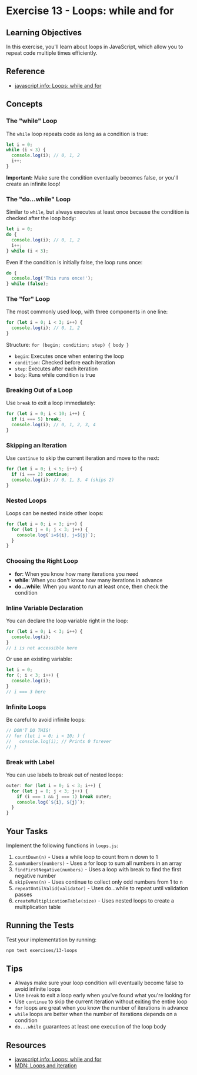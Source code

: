 # Exercise 13 - Loops: while and for

## Learning Objectives

In this exercise, you'll learn about loops in JavaScript, which allow you to repeat code multiple times efficiently.

## Reference

- [javascript.info: Loops: while and for](https://javascript.info/while-for)

## Concepts

### The "while" Loop

The `while` loop repeats code as long as a condition is true:

```javascript
let i = 0;
while (i < 3) {
  console.log(i); // 0, 1, 2
  i++;
}
```

**Important:** Make sure the condition eventually becomes false, or you'll create an infinite loop!

### The "do...while" Loop

Similar to `while`, but always executes at least once because the condition is checked after the loop body:

```javascript
let i = 0;
do {
  console.log(i); // 0, 1, 2
  i++;
} while (i < 3);
```

Even if the condition is initially false, the loop runs once:

```javascript
do {
  console.log('This runs once!');
} while (false);
```

### The "for" Loop

The most commonly used loop, with three components in one line:

```javascript
for (let i = 0; i < 3; i++) {
  console.log(i); // 0, 1, 2
}
```

Structure: `for (begin; condition; step) { body }`

- `begin`: Executes once when entering the loop
- `condition`: Checked before each iteration
- `step`: Executes after each iteration
- `body`: Runs while condition is true

### Breaking Out of a Loop

Use `break` to exit a loop immediately:

```javascript
for (let i = 0; i < 10; i++) {
  if (i === 5) break;
  console.log(i); // 0, 1, 2, 3, 4
}
```

### Skipping an Iteration

Use `continue` to skip the current iteration and move to the next:

```javascript
for (let i = 0; i < 5; i++) {
  if (i === 2) continue;
  console.log(i); // 0, 1, 3, 4 (skips 2)
}
```

### Nested Loops

Loops can be nested inside other loops:

```javascript
for (let i = 0; i < 3; i++) {
  for (let j = 0; j < 3; j++) {
    console.log(`i=${i}, j=${j}`);
  }
}
```

### Choosing the Right Loop

- **for**: When you know how many iterations you need
- **while**: When you don't know how many iterations in advance
- **do...while**: When you want to run at least once, then check the condition

### Inline Variable Declaration

You can declare the loop variable right in the loop:

```javascript
for (let i = 0; i < 3; i++) {
  console.log(i);
}
// i is not accessible here
```

Or use an existing variable:

```javascript
let i = 0;
for (; i < 3; i++) {
  console.log(i);
}
// i === 3 here
```

### Infinite Loops

Be careful to avoid infinite loops:

```javascript
// DON'T DO THIS!
// for (let i = 0; i < 10; ) {
//   console.log(i); // Prints 0 forever
// }
```

### Break with Label

You can use labels to break out of nested loops:

```javascript
outer: for (let i = 0; i < 3; i++) {
  for (let j = 0; j < 3; j++) {
    if (i === 1 && j === 1) break outer;
    console.log(`${i}, ${j}`);
  }
}
```

## Your Tasks

Implement the following functions in `loops.js`:

1. `countDown(n)` - Uses a while loop to count from n down to 1
2. `sumNumbers(numbers)` - Uses a for loop to sum all numbers in an array
3. `findFirstNegative(numbers)` - Uses a loop with break to find the first negative number
4. `skipEvens(n)` - Uses continue to collect only odd numbers from 1 to n
5. `repeatUntilValid(validator)` - Uses do...while to repeat until validation passes
6. `createMultiplicationTable(size)` - Uses nested loops to create a multiplication table

## Running the Tests

Test your implementation by running:

```bash
npm test exercises/13-loops
```

## Tips

- Always make sure your loop condition will eventually become false to avoid infinite loops
- Use `break` to exit a loop early when you've found what you're looking for
- Use `continue` to skip the current iteration without exiting the entire loop
- `for` loops are great when you know the number of iterations in advance
- `while` loops are better when the number of iterations depends on a condition
- `do...while` guarantees at least one execution of the loop body

## Resources

- [javascript.info: Loops: while and for](https://javascript.info/while-for)
- [MDN: Loops and iteration](https://developer.mozilla.org/en-US/docs/Web/JavaScript/Guide/Loops_and_iteration)